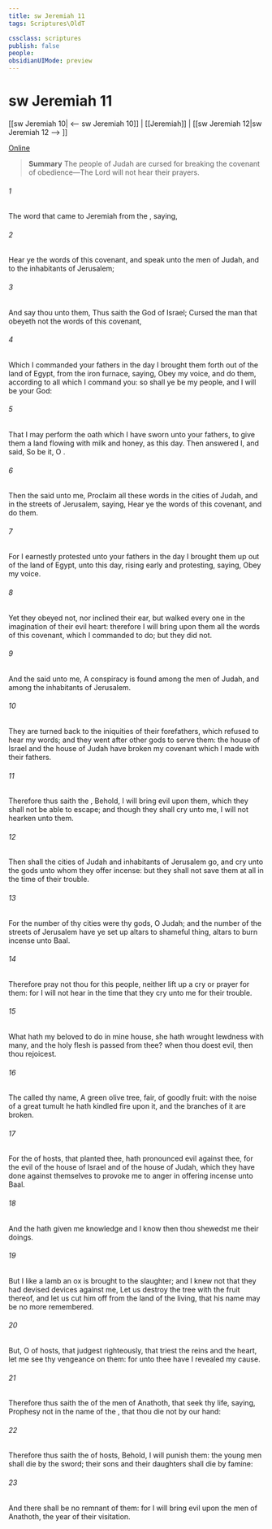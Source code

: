 ```yaml
---
title: sw Jeremiah 11
tags: Scriptures\OldT

cssclass: scriptures
publish: false
people:
obsidianUIMode: preview
---
```


# sw Jeremiah 11
[[sw Jeremiah 10| <-- sw Jeremiah 10]] | [[Jeremiah]] | [[sw Jeremiah 12|sw Jeremiah 12 --> ]]

[Online](https://churchofjesuschrist.org/study/scriptures/ot/jer/11?lang=eng)

> __Summary__
The people of Judah are cursed for breaking the covenant of obedience—The Lord will not hear their prayers.

###### 1 
The word that came to Jeremiah from the , saying,

###### 2 
Hear ye the words of this covenant, and speak unto the men of Judah, and to the inhabitants of Jerusalem;

###### 3 
And say thou unto them, Thus saith the  God of Israel; Cursed  the man that obeyeth not the words of this covenant,

###### 4 
Which I commanded your fathers in the day  I brought them forth out of the land of Egypt, from the iron furnace, saying, Obey my voice, and do them, according to all which I command you: so shall ye be my people, and I will be your God:

###### 5 
That I may perform the oath which I have sworn unto your fathers, to give them a land flowing with milk and honey, as  this day. Then answered I, and said, So be it, O .

###### 6 
Then the  said unto me, Proclaim all these words in the cities of Judah, and in the streets of Jerusalem, saying, Hear ye the words of this covenant, and do them.

###### 7 
For I earnestly protested unto your fathers in the day  I brought them up out of the land of Egypt,  unto this day, rising early and protesting, saying, Obey my voice.

###### 8 
Yet they obeyed not, nor inclined their ear, but walked every one in the imagination of their evil heart: therefore I will bring upon them all the words of this covenant, which I commanded  to do; but they did  not.

###### 9 
And the  said unto me, A conspiracy is found among the men of Judah, and among the inhabitants of Jerusalem.

###### 10 
They are turned back to the iniquities of their forefathers, which refused to hear my words; and they went after other gods to serve them: the house of Israel and the house of Judah have broken my covenant which I made with their fathers.

###### 11 
Therefore thus saith the , Behold, I will bring evil upon them, which they shall not be able to escape; and though they shall cry unto me, I will not hearken unto them.

###### 12 
Then shall the cities of Judah and inhabitants of Jerusalem go, and cry unto the gods unto whom they offer incense: but they shall not save them at all in the time of their trouble.

###### 13 
For  the number of thy cities were thy gods, O Judah; and  the number of the streets of Jerusalem have ye set up altars to  shameful thing,  altars to burn incense unto Baal.

###### 14 
Therefore pray not thou for this people, neither lift up a cry or prayer for them: for I will not hear  in the time that they cry unto me for their trouble.

###### 15 
What hath my beloved to do in mine house,  she hath wrought lewdness with many, and the holy flesh is passed from thee? when thou doest evil, then thou rejoicest.

###### 16 
The  called thy name, A green olive tree, fair,  of goodly fruit: with the noise of a great tumult he hath kindled fire upon it, and the branches of it are broken.

###### 17 
For the  of hosts, that planted thee, hath pronounced evil against thee, for the evil of the house of Israel and of the house of Judah, which they have done against themselves to provoke me to anger in offering incense unto Baal.

###### 18 
And the  hath given me knowledge  and I know  then thou shewedst me their doings.

###### 19 
But I  like a lamb  an ox  is brought to the slaughter; and I knew not that they had devised devices against me,  Let us destroy the tree with the fruit thereof, and let us cut him off from the land of the living, that his name may be no more remembered.

###### 20 
But, O  of hosts, that judgest righteously, that triest the reins and the heart, let me see thy vengeance on them: for unto thee have I revealed my cause.

###### 21 
Therefore thus saith the  of the men of Anathoth, that seek thy life, saying, Prophesy not in the name of the , that thou die not by our hand:

###### 22 
Therefore thus saith the  of hosts, Behold, I will punish them: the young men shall die by the sword; their sons and their daughters shall die by famine:

###### 23 
And there shall be no remnant of them: for I will bring evil upon the men of Anathoth,  the year of their visitation.

